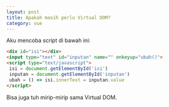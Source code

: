```yaml
---
layout: post
title: Apakah masih perlu Virtual DOM?
category: vue
---
```


Aku mencoba script di bawah ini:

```html
<div id="isi"></div>
<input type="text" id="inputan" name="" onkeyup="ubah()">
<script type="text/javascript">
 isi = document.getElementById('isi')
 inputan = document.getElementById('inputan')
 ubah = () => isi.innerText = inputan.value
</script>
```

Bisa juga tuh mirip-mirip sama Virtual DOM.
